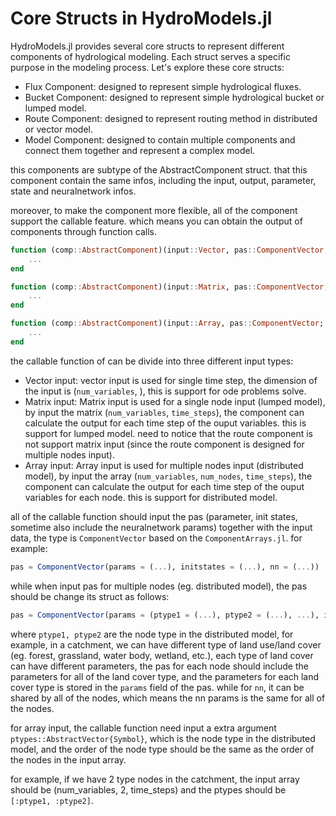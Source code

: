 # Core Structs in HydroModels.jl

HydroModels.jl provides several core structs to represent different components of hydrological modeling. Each struct serves a specific purpose in the modeling process. Let's explore these core structs:

- Flux Component: designed to represent simple hydrological fluxes.
- Bucket Component: designed to represent simple hydrological bucket or lumped model.
- Route Component: designed to represent routing method in distributed or vector model.
- Model Component: designed to contain multiple components and connect them together and represent a complex model.

this components are subtype of the AbstractComponent struct. that this component contain the same infos, including the input, output, parameter, state and neuralnetwork infos.

moreover, to make the component more flexible, all of the component support the callable feature. which means you can obtain the output of components through function calls.

```julia
function (comp::AbstractComponent)(input::Vector, pas::ComponentVector; kwargs...)
    ...
end

function (comp::AbstractComponent)(input::Matrix, pas::ComponentVector; kwargs...)
    ...
end

function (comp::AbstractComponent)(input::Array, pas::ComponentVector; ptypes::AbstractVector{Symbol}, kwargs...)
    ...
end
```

the callable function of can be divide into three different input types:

- Vector input: vector input is used for single time step, the dimension of the input is (`num_variables`, ), this is support for ode problems solve.
- Matrix input: Matrix input is used for a single node input (lumped model), by input the matrix (`num_variables`, `time_steps`), the component can calculate the output for each time step of the ouput variables. this is support for lumped model. need to notice that the route component is not support matrix input (since the route component is designed for multiple nodes input).
- Array input: Array input is used for multiple nodes input (distributed model), by input the array (`num_variables`, `num_nodes`, `time_steps`), the component can calculate the output for each time step of the ouput variables for each node. this is support for distributed model.

all of the callable function should input the pas (parameter, init states, sometime also include the neuralnetwork params) together with the input data, the type is `ComponentVector` based on the `ComponentArrays.jl`. for example:

```julia
pas = ComponentVector(params = (...), initstates = (...), nn = (...))
```

while when input pas for multiple nodes (eg. distributed model), the pas should be change its struct as follows:

```julia
pas = ComponentVector(params = (ptype1 = (...), ptype2 = (...), ...), initstates = (ptype1 = (...), ptype2 = (...), ...), nn = (...))
```

where `ptype1, ptype2` are the node type in the distributed model, for example, in a catchment, we can have different type of land use/land cover (eg. forest, grassland, water body, wetland, etc.), each type of land cover can have different parameters, the pas for each node should include the parameters for all of the land cover type, and the parameters for each land cover type is stored in the `params` field of the pas.
while for `nn`, it can be shared by all of the nodes, which means the nn params is the same for all of the nodes.

for array input, the callable function need input a extra argument `ptypes::AbstractVector{Symbol}`, which is the node type in the distributed model, and the order of the node type should be the same as the order of the nodes in the input array.

for example, if we have 2 type nodes in the catchment, the input array should be (num_variables, 2, time_steps) and the ptypes should be `[:ptype1, :ptype2]`.
